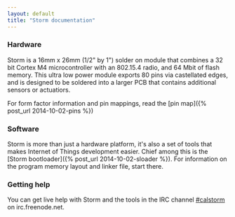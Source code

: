 ```yaml
---
layout: default
title: "Storm documentation"
---
```


### Hardware

Storm is a 16mm x 26mm (1/2" by 1") solder on module that combines a 32 bit Cortex M4 microcontroller with an 802.15.4 radio, and 64 Mbit of flash memory. This ultra low power module exports 80 pins via castellated edges, and is designed to be soldered into a larger PCB that contains additional sensors or actuatiors.

For form factor information and pin mappings, read the [pin map]({% post_url 2014-10-02-pins %})

### Software

Storm is more than just a hardware platform, it's also a set of tools that makes Internet of Things development easier. Chief among this is the [Storm bootloader]({% post_url 2014-10-02-sloader %}). For information on the program memory layout and linker file, start there.

### Getting help

You can get live help with Storm and the tools in the IRC channel [#calstorm](http://webchat.freenode.net/?channels=#calstorm&prompt=0) on irc.freenode.net.
